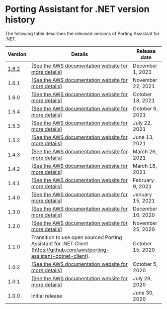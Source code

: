 # Porting Assistant for \.NET version history<a name="porting-assistant-versions"></a>

 The following table describes the released versions of Porting Assistant for \.NET\. 


| Version | Details | Release date | 
| --- | --- | --- | 
| [1\.6\.2](https://s3.us-west-2.amazonaws.com/aws.portingassistant.dotnet.download/latest/windows/Porting-Assistant-Dotnet.exe) |  [\[See the AWS documentation website for more details\]](http://docs.aws.amazon.com/portingassistant/latest/userguide/porting-assistant-versions.html)  | December 1, 2021 | 
| 1\.6\.1 |  [\[See the AWS documentation website for more details\]](http://docs.aws.amazon.com/portingassistant/latest/userguide/porting-assistant-versions.html)  | November 22, 2021 | 
| 1\.6\.0 |  [\[See the AWS documentation website for more details\]](http://docs.aws.amazon.com/portingassistant/latest/userguide/porting-assistant-versions.html)  | October 18, 2021 | 
| 1\.5\.4 |  [\[See the AWS documentation website for more details\]](http://docs.aws.amazon.com/portingassistant/latest/userguide/porting-assistant-versions.html)  | October 6, 2021 | 
| 1\.5\.3 |  [\[See the AWS documentation website for more details\]](http://docs.aws.amazon.com/portingassistant/latest/userguide/porting-assistant-versions.html)  | July 22, 2021 | 
| 1\.5\.2 |  [\[See the AWS documentation website for more details\]](http://docs.aws.amazon.com/portingassistant/latest/userguide/porting-assistant-versions.html)  | June 13, 2021 | 
| 1\.4\.3 |  [\[See the AWS documentation website for more details\]](http://docs.aws.amazon.com/portingassistant/latest/userguide/porting-assistant-versions.html)  | March 26, 2021 | 
| 1\.4\.2 |  [\[See the AWS documentation website for more details\]](http://docs.aws.amazon.com/portingassistant/latest/userguide/porting-assistant-versions.html)  | March 18, 2021 | 
| 1\.4\.1 |  [\[See the AWS documentation website for more details\]](http://docs.aws.amazon.com/portingassistant/latest/userguide/porting-assistant-versions.html)  | February 9, 2021 | 
| 1\.4\.0 |  [\[See the AWS documentation website for more details\]](http://docs.aws.amazon.com/portingassistant/latest/userguide/porting-assistant-versions.html)  | January 15, 2021 | 
| 1\.3\.0 |  [\[See the AWS documentation website for more details\]](http://docs.aws.amazon.com/portingassistant/latest/userguide/porting-assistant-versions.html)  | December 16, 2020 | 
| 1\.2\.0 |  [\[See the AWS documentation website for more details\]](http://docs.aws.amazon.com/portingassistant/latest/userguide/porting-assistant-versions.html)  | November 25, 2020 | 
| 1\.1\.0 | Transition to use open sourced Porting Assistant for \.NET Client \([https://github\.com/aws/porting\-assistant\-dotnet\-client](https://github.com/aws/porting-assistant-dotnet-client)\)\. | October 15, 2020 | 
| 1\.0\.2 |  [\[See the AWS documentation website for more details\]](http://docs.aws.amazon.com/portingassistant/latest/userguide/porting-assistant-versions.html)  | October 5, 2020 | 
| 1\.0\.1 |  [\[See the AWS documentation website for more details\]](http://docs.aws.amazon.com/portingassistant/latest/userguide/porting-assistant-versions.html)  | July 29, 2020 | 
| 1\.0\.0 | Initial release | June 30, 2020 | 